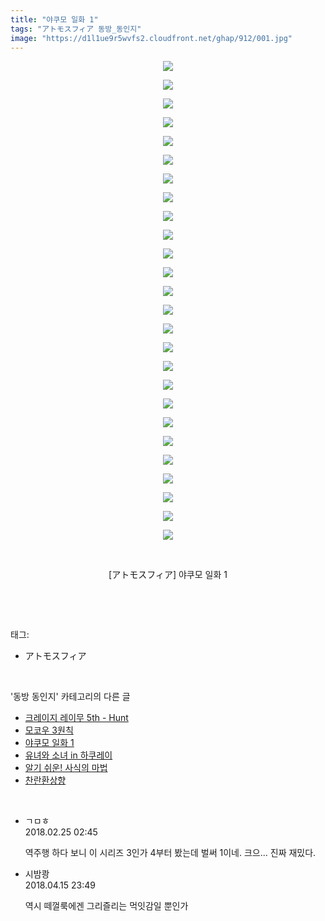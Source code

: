 ```yaml
---
title: "야쿠모 일화 1"
tags: "アトモスフィア 동방_동인지"
image: "https://d1l1ue9r5wvfs2.cloudfront.net/ghap/912/001.jpg"
---
```

<div class="article">
<p style="text-align: center; clear: none; float: none;"><img src="{{ site.imgserver9 }}/ghap/912/001.jpg"/></p>
<p style="text-align: center; clear: none; float: none;"><img src="{{ site.imgserver9 }}/ghap/912/002.jpg"/></p>
<p style="text-align: center; clear: none; float: none;"><img src="{{ site.imgserver9 }}/ghap/912/003.jpg"/></p>
<p style="text-align: center; clear: none; float: none;"><img src="{{ site.imgserver9 }}/ghap/912/004.jpg"/></p>
<p style="text-align: center; clear: none; float: none;"><img src="{{ site.imgserver9 }}/ghap/912/005.jpg"/></p>
<p style="text-align: center; clear: none; float: none;"><img src="{{ site.imgserver9 }}/ghap/912/006.jpg"/></p>
<p style="text-align: center; clear: none; float: none;"><img src="{{ site.imgserver9 }}/ghap/912/007.jpg"/></p>
<p style="text-align: center; clear: none; float: none;"><img src="{{ site.imgserver9 }}/ghap/912/008.jpg"/></p>
<p style="text-align: center; clear: none; float: none;"><img src="{{ site.imgserver9 }}/ghap/912/009.jpg"/></p>
<p style="text-align: center; clear: none; float: none;"><img src="{{ site.imgserver9 }}/ghap/912/010.jpg"/></p>
<p style="text-align: center; clear: none; float: none;"><img src="{{ site.imgserver9 }}/ghap/912/011.jpg"/></p>
<p style="text-align: center; clear: none; float: none;"><img src="{{ site.imgserver9 }}/ghap/912/012.jpg"/></p>
<p style="text-align: center; clear: none; float: none;"><img src="{{ site.imgserver9 }}/ghap/912/013.jpg"/></p>
<p style="text-align: center; clear: none; float: none;"><img src="{{ site.imgserver9 }}/ghap/912/014.jpg"/></p>
<p style="text-align: center; clear: none; float: none;"><img src="{{ site.imgserver9 }}/ghap/912/015.jpg"/></p>
<p style="text-align: center; clear: none; float: none;"><img src="{{ site.imgserver9 }}/ghap/912/016.jpg"/></p>
<p style="text-align: center; clear: none; float: none;"><img src="{{ site.imgserver9 }}/ghap/912/017.jpg"/></p>
<p style="text-align: center; clear: none; float: none;"><img src="{{ site.imgserver9 }}/ghap/912/018.jpg"/></p>
<p style="text-align: center; clear: none; float: none;"><img src="{{ site.imgserver9 }}/ghap/912/019.jpg"/></p>
<p style="text-align: center; clear: none; float: none;"><img src="{{ site.imgserver9 }}/ghap/912/020.jpg"/></p>
<p style="text-align: center; clear: none; float: none;"><img src="{{ site.imgserver9 }}/ghap/912/021.jpg"/></p>
<p style="text-align: center; clear: none; float: none;"><img src="{{ site.imgserver9 }}/ghap/912/022.jpg"/></p>
<p style="text-align: center; clear: none; float: none;"><img src="{{ site.imgserver9 }}/ghap/912/023.jpg"/></p>
<p style="text-align: center; clear: none; float: none;"><img src="{{ site.imgserver9 }}/ghap/912/024.jpg"/></p>
<p style="text-align: center; clear: none; float: none;"><img src="{{ site.imgserver9 }}/ghap/912/025.jpg"/></p>
<p style="text-align: center; clear: none; float: none;"><img src="{{ site.imgserver9 }}/ghap/912/026.jpg"/></p>
<p style="text-align: center; clear: none; float: none;"><br/></p>
<p style="text-align: center; clear: none; float: none;">[アトモスフィア] 야쿠모 일화 1</p>
<p><br/></p>
</div><br/>
<div class="tagTrail">
<p>태그: </p>
<ul>
<li>アトモスフィア</li>
</ul>
</div><br/>
<div class="another">
<p>'동방 동인지' 카테고리의 다른 글</p>
<ul>
<li><a href="/ghap_915">크레이지 레이무 5th - Hunt</a></li>
<li><a href="/ghap_913">모코우 3원칙</a></li>
<li><a href="/ghap_912">야쿠모 일화 1</a></li>
<li><a href="/ghap_911">유녀와 소녀 in 하쿠레이</a></li>
<li><a href="/ghap_910">알기 쉬운! 사식의 마법</a></li>
<li><a href="/ghap_909">찬란환상향</a></li>
</ul>
</div><br/>
<div class="cb_module cb_fluid">
<div class="cb_wrt cb_profile">
<div class="comment">
<ul>
<li class="cb_thumb_off" id="comment15206197">
<div class="cb_comment_area">
<div class="cb_info_area">
<div class="cb_section">
<span class="cb_nick_name">ㄱㅁㅎ</span>
</div>
<div class="cb_section">
<span class="cb_date">2018.02.25 02:45 </span>
</div>
</div>
<div class="cb_dsc_comment">
<p class="cb_dsc">
											역주행 하다 보니 이 시리즈 3인가 4부터 봤는데 벌써 1이네. 크으... 진짜 재밌다.
										</p>
</div>
</div></li>
<li class="cb_thumb_off" id="comment15239491">
<div class="cb_comment_area">
<div class="cb_info_area">
<div class="cb_section">
<span class="cb_nick_name">시밤쾅</span>
</div>
<div class="cb_section">
<span class="cb_date">2018.04.15 23:49 </span>
</div>
</div>
<div class="cb_dsc_comment">
<p class="cb_dsc">
											역시 떼껄룩에겐 그리즐리는 먹잇감일 뿐인가
										</p>
</div>
</div></li>
</ul>
</div>
</div><!-- commentList close -->
</div><br/>
